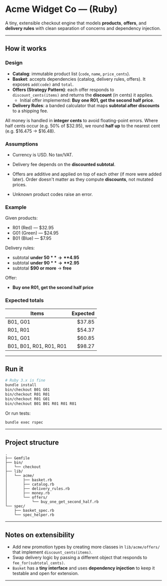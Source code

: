 # Acme Widget Co — (Ruby)

A tiny, extensible checkout engine that models **products**, **offers**, and **delivery rules** with clean separation of concerns and dependency injection.


---

## How it works

### Design
- **Catalog**: immutable product list (`code`, `name`, `price_cents`).
- **Basket**: accepts dependencies (catalog, delivery rules, offers). It exposes `add(code)` and `total`.
- **Offers (Strategy Pattern)**: each offer responds to `discount_cents(items)` and returns the **discount** (in cents) it applies.
  - Initial offer implemented: **Buy one R01, get the second half price**.
- **Delivery Rules**: a banded calculator that maps **subtotal after discounts** to a shipping fee.

All money is handled in **integer cents** to avoid floating-point errors. Where half cents occur (e.g. 50% of $32.95), we round **half up** to the nearest cent (e.g. $16.475 → $16.48).

### Assumptions
- Currency is USD. No tax/VAT.

- Delivery fee depends on the **discounted subtotal**.

- Offers are additive and applied on top of each other (if more were added later). Order doesn't matter as they compute **discounts**, not mutated prices.

- Unknown product codes raise an error.


### Example
Given products:
- R01 (Red) — $32.95
- G01 (Green) — $24.95
- B01 (Blue) — $7.95

Delivery rules:
- subtotal **under $50** → **$4.95**
- subtotal **under $90** → **$2.95**
- subtotal **$90 or more** → **free**

Offer:
- **Buy one R01, get the second half price**

### Expected totals
| Items                             | Expected |
|----------------------------------|---------:|
| B01, G01                         | $37.85   |
| R01, R01                         | $54.37   |
| R01, G01                         | $60.85   |
| B01, B01, R01, R01, R01          | $98.27   |

---

## Run it

```bash
# Ruby 3.x is fine
bundle install
bin/checkout B01 G01
bin/checkout R01 R01
bin/checkout R01 G01
bin/checkout B01 B01 R01 R01 R01
```

Or run tests:

```bash
bundle exec rspec
```

---

## Project structure

```
.
├── Gemfile
├── bin/
│   └── checkout         
├── lib/
│   └── acme/
│       ├── basket.rb
│       ├── catalog.rb
│       ├── delivery_rules.rb
│       ├── money.rb
│       └── offers/
│           └── buy_one_get_second_half.rb
└── spec/
    ├── basket_spec.rb
    └── spec_helper.rb
```

---

## Notes on extensibility

- Add new promotion types by creating more classes in `lib/acme/offers/` that implement `discount_cents(items)`.
- Swap delivery logic by passing a different object that responds to `fee_for(subtotal_cents)`.
- `Basket` has a **tiny interface** and uses **dependency injection** to keep it testable and open for extension.

---
